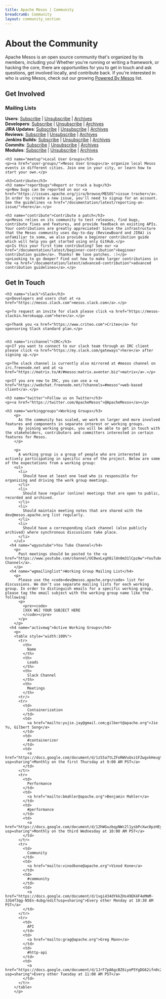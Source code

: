 ```yaml
---
title: Apache Mesos | Community
breadcrumb: Community
layout: community_section
---
```


<h1>About the Community</h1>

<p>Apache Mesos is an open source community that's organized by its members, including you! Whether you're running or writing a framework, or hacking the core, there are opportunities for you to get in touch and ask questions, get involved locally, and contribute back. If you're interested in who is using Mesos, check out our growing <a href="/documentation/latest/powered-by-mesos/">Powered By Mesos</a> list.</p>

<div class="row-fluid">
  <div class="col-md-6">
    <h2>Get Involved</h2>
        <h3 name="mailinglists">Mailing Lists</h3>
          <p><b>Users</b>: <a href="mailto:user-subscribe@mesos.apache.org?subject=Subscribe&body=Subscribe">Subscribe</a> | <a href="mailto:user-unsubscribe@mesos.apache.org?subject=Unsubscribe&body=Unsubscribe">Unsubscribe</a> | <a href="https://lists.apache.org/list.html?user@mesos.apache.org">Archives</a><br />
          <b>Developers</b>: <a href="mailto:dev-subscribe@mesos.apache.org?subject=Subscribe&body=Subscribe">Subscribe</a> | <a href="mailto:dev-unsubscribe@mesos.apache.org?subject=Unsubscribe&body=Unsubscribe">Unsubscribe</a> | <a href="https://lists.apache.org/list.html?dev@mesos.apache.org">Archives</a><br />
          <b>JIRA Updates</b>: <a href="mailto:issues-subscribe@mesos.apache.org?subject=Subscribe&body=Subscribe">Subscribe</a> | <a href="mailto:issues-unsubscribe@mesos.apache.org?subject=Unsubscribe&body=Unsubscribe">Unsubscribe</a> | <a href="https://lists.apache.org/list.html?issues@mesos.apache.org">Archives</a><br />
          <b>Reviews</b>: <a href="mailto:reviews-subscribe@mesos.apache.org?subject=Subscribe&body=Subscribe">Subscribe</a> | <a href="mailto:reviews-unsubscribe@mesos.apache.org?subject=Unsubscribe&body=Unsubscribe">Unsubscribe</a> | <a href="https://lists.apache.org/list.html?reviews@mesos.apache.org">Archives</a><br />
          <b>Jenkins Builds</b>: <a href="mailto:builds-subscribe@mesos.apache.org?subject=Subscribe&body=Subscribe">Subscribe</a> | <a href="mailto:builds-unsubscribe@mesos.apache.org?subject=Unsubscribe&body=Unsubscribe">Unsubscribe</a> | <a href="https://lists.apache.org/list.html?builds@mesos.apache.org">Archives</a><br />
          <b>Commits</b>: <a href="mailto:commits-subscribe@mesos.apache.org?subject=Subscribe&body=Subscribe">Subscribe</a> | <a href="mailto:commits-unsubscribe@mesos.apache.org?subject=Unsubscribe&body=Unsubscribe">Unsubscribe</a> | <a href="https://lists.apache.org/list.html?commits@mesos.apache.org">Archives</a><br />
          <b>Modules</b>: <a href="mailto:modules-subscribe@mesos.apache.org?subject=Subscribe&body=Subscribe">Subscribe</a> | <a href="mailto:modules-unsubscribe@mesos.apache.org?subject=Unsubscribe&body=Unsubscribe">Unsubscribe</a> | <a href="https://www.mail-archive.com/modules@mesos.apache.org/">Archives</a><br /></p>

    <h3 name="meetup">Local User Groups</h3>
    <p><a href="user-groups/">Mesos User Groups</a> organize local Mesos events in different cities. Join one in your city, or learn how to start your own.</p>

    <h3>Contribute</h3>
    <h3 name="reportbugs">Report or track a bug</h3>
    <p>New bugs can be reported on our <a href="https://issues.apache.org/jira/browse/MESOS">issue tracker</a>. In order to create a new issue, you'll need to signup for an account. See the guidelines <a href="/documentation/latest/reporting-an-issue/">here</a>.</p>

    <h3 name="contribute">Contribute a patch</h3>
    <p>Mesos relies on its community to test releases, find bugs, contribute fixes and features, and provide feedback on existing APIs. Your contributions are greatly appreciated! Since the infrastructure that the Mesos community uses day-to-day (ReviewBoard and JIRA) is unfamiliar to some, we also provide a beginner contribution guide which will help you get started using only GitHub.</p>
    <p>Is this your first time contributing? See our <a href="/documentation/latest/beginner-contribution">beginner contribution guide</a>. Thanks! We love patches. :)</p>
    <p>Looking to go deeper? Find out how to make larger contributions in the <a href="/documentation/latest/advanced-contribution">advanced contribution guidelines</a>.</p>

  </div>
  <div class="col-md-6">
    <h2>Get In Touch</h2>

    <h3 name="slack">Slack</h3>
    <p>Developers and users chat at <a href="https://mesos.slack.com">mesos.slack.com</a>.</p>

    <p>To request an invite for slack please click <a href="https://mesos-slackin.herokuapp.com">here</a>.</p>

    <p>Thank you <a href="https://www.criteo.com">Criteo</a> for sponsoring Slack standard plan.</p>


    <h3 name="ircchannel">IRC</h3>
    <p>If you want to connect to our slack team through an IRC client please click <a href="https://my.slack.com/gateways">here</a> after signing up.</p>

    <p>The slack channel is currently also mirrored at #mesos channel on irc.freenode.net and at <a href="https://matrix.to/#/#mesos:matrix.aventer.biz">matrix</a>.</p>

    <p>If you are new to IRC, you can use a <a href="https://webchat.freenode.net/?channels=#mesos">web-based client</a>.</p>

    <h3 name="twitter">Follow us on Twitter</h3>
    <p><a href="https://twitter.com/ApacheMesos">@ApacheMesos</a></p>

  </div>
  <div class="col-md-12">

    <h3 name="workinggroups">Working Groups</h3>
        <p>
          As the community has scaled, we work on larger and more involved features and components in separate interest or working groups.
          By joining working groups, you will be able to get in touch with the stakeholders, contributors and committers interested in certain features for Mesos.
        </p>

        <p>
          A working group is a group of people who are interested in actively participating in specific area of the project. Below are some of the expectations from a working group:
        <ul>
          <li>
            Should have at least one lead who is responsible for organizing and driving the work group meetings.
          </li>
          <li>
            Should have regular (online) meetings that are open to public, recorded and archived.
          </li>
          <li>
            Should maintain meeting notes that are shared with the dev@mesos.apache.org list regularly.
          </li>
          <li>
            Should have a corresponding slack channel (also publicly archived) where synchronous discussions take place.
          </li>
        </ul>
      <h4 name="wgyoutube">You Tube Channel</h4>
        <p>
          Past meetings should be posted to the <a href="https://www.youtube.com/channel/UC0wxLxgX8ilUn0m31lCpzAw">YouTube Channel</a>.
        </p>
      <h4 name="wgmailinglist">Working Group Mailing List</h4>
        <p>
          Please use the <code>dev@mesos.apache.org</code> list for discussions. We don’t use separate mailing lists for each working group. In order to distinguish emails for a specific working group, please tag the email subject with the working group name like the following:
          <p>
            <pre><code>
            [XXX WG] YOUR SUBJECT HERE
            </code></pre>
          </p>
        </p>
      <h4 name="activewg">Active Working Groups</h4>
        <p>
        <table style="width:100%">
          <tr>
            <th>
              Name
            </th>
            <th>
              Leads
            </th>
            <th>
              Slack Channel
            </th>
            <th>
              Meetings
            </th>
          <tr/>
          <tr>
            <td>
              Containerization
            </td>
            <td>
              <a href="mailto:yujie.jay@gmail.com;gilbert@apache.org">Jie Yu, Gilbert Song</a>
            </td>
            <td>
              #containerizer
            </td>
            <td>
              <a href="https://docs.google.com/document/d/1z55a7tLZFoRWVuUxz1FZwgxkHeugtc2nHR89skFXSpU/edit?usp=sharing">Monthly on the first Thursday at 9:00 AM PST</a>
            </td>
          </tr>
          <tr>
            <td>
              Performance
            </td>
            <td>
              <a href="mailto:bmahler@apache.org">Benjamin Mahler</a>
            </td>
            <td>
              #performance
            </td>
            <td>
              <a href="https://docs.google.com/document/d/12hWGuzbqyNWc2l1ysbPcXwc0pzHEy4bodagrlNGCuQU/edit?usp=sharing">Monthly on the third Wednesday at 10:00 AM PST</a>
            </td>
          </tr>
          <tr>
            <td>
              Community
            </td>
            <td>
              <a href="mailto:vinodkone@apache.org">Vinod Kone</a>
            </td>
            <td>
              #community
            </td>
            <td>
              <a href="https://docs.google.com/document/d/1vgi434dYkkZHs49EK4F4eMmM-3JG4f3qg-N5En-4ubg/edit?usp=sharing">Every other Monday at 10:30 AM PST</a>
            </td>
          </tr>
          <tr>
            <td>
              API
            </td>
            <td>
              <a href="mailto:grag@apache.org">Greg Mann</a>
            </td>
            <td>
              #http-api
            </td>
            <td>
              <a href="https://docs.google.com/document/d/1JrF7pA6gcBZ6iyeP5YgDG62ifn0cZIBWw1f_Ler6fLM/edit?usp=sharing">Every other Tuesday at 11:00 AM PST</a>
            </td>
          </tr>
        </table>
        </p>
  </div>
</div>
